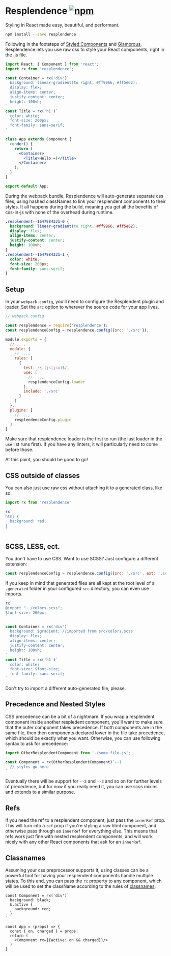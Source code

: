 # Resplendence [![npm](https://img.shields.io/npm/v/resplendence.svg)](https://www.npmjs.com/package/resplendence)

Styling in React made easy, beautiful, and performant.

```bash
npm install --save resplendence
```

Following in the footsteps of [Styled Components](https://github.com/styled-components/styled-components) and [Glamorous](https://github.com/paypal/glamorous), Resplendence lets you use raw css to style your React components, right in the .js file.

```jsx
import React, { Component } from 'react';
import rx from 'resplendence';

const Container = rx('div')`
  background: linear-gradient(to right, #ff9966, #ff5e62);
  display: flex;
  align-items: center;
  justify-content: center;
  height: 100vh;
`
const Title = rx('h1')`
  color: white;
  font-size: 200px;
  font-family: sans-serif;
`

class App extends Component {
  render() {
    return (
      <Container>
        <Title>Hello =)</Title>
      </Container>
    );
  }
}

export default App;
```

During the webpack bundle, Resplendence will auto-generate separate css files, using hashed classNames to link your resplendent components to their styles. It all happens during the build, meaning you get all the benefits of css-in-js with none of the overhead during runtime.

```css
.resplendent--1647984331-0 {
  background: linear-gradient(to right, #ff9966, #ff5e62);
  display: flex;
  align-items: center;
  justify-content: center;
  height: 100vh;
}
.resplendent--1647984331-1 {
  color: white;
  font-size: 200px;
  font-family: sans-serif;
}
```

## Setup

In your `webpack.config`, you'll need to configure the Resplendent plugin and loader. Set the `src` option to wherever the source code for your app lives.

```js
// webpack.config

const resplendence = require('resplendence');
const resplendenceConfig = resplendence.config({src: './src'});

module.exports = {
  // ...,
  module: {
    // ...,
    rules: [
      {
        test: /\.(js|jsx)$/,
        use: [
          // ...,
          resplendenceConfig.loader
        ],
        include: './src'
      }
    ]
  },
  plugins: [
    // ...,
    resplendenceConfig.plugin
  ]
}
```

Make sure that resplendence loader is the first to run (the last loader in the `use` list runs first). If you have any linters, it will particularly need to come before those.

At this point, you should be good to go! 

## CSS outside of classes
You can also just use raw css without attaching it to a generated class, like so:

```jsx
import rx from 'resplendence'

rx`
html {
  background: red;
}
`
```

## SCSS, LESS, ect.
You don't have to use CSS. Want to use SCSS? Just configure a different extension:

```js
const resplendenceConfig = resplendence.config({src: './src', ext: '.scss'});
```

If you keep in mind that generated files are all kept at the root level of a `.generated` folder in your configured `src` directory, you can even use imports.

```jsx
rx`
@import "../colors.scss";
$font-size: 200px;
`

const Container = rx('div')`
  background: $gradient; //imported from src/colors.scss
  display: flex;
  align-items: center;
  justify-content: center;
  height: 100vh;
`
const Title = rx('h1')`
  color: white;
  font-size: $font-size;
  font-family: sans-serif;
`
```

Don't try to import a different auto-generated file, please.

## Precedence and Nested Styles
CSS precedence can be a bit of a nightmare. If you wrap a resplendent component inside another respledent component, you'll want to make sure that the outer component takes precedence. If both components are in the same file, then then components declared lower in the file take precedence, which should be exactly what you want. Otherwise, you can use following syntax to ask for precedence:

```jsx
import OtherResplendentComponent from './some-file.js';

const Component = rx(OtherResplendentComponent)`--1
  // styles go here
`
```

Eventually there will be support for `--2` and `--3` and so on for further levels of precedence, but for now if you really need it, you can use scss mixins and extends to a similar purpose.

## Refs
If you need the ref to a resplendent component, just pass the `innerRef` prop. This will turn into a `ref` prop if you're styling a raw html component, and otherwise pass through as `innerRef` for everything else. This means that refs work just fine with nested resplendent components, and will work nicely with any other React components that ask for an `innerRef`.

## Classnames
Assuming your css preprocessor supports it, using classes can be a powerful tool for having your resplendent components handle multiple states. To this end, you can pass the `rx` property to any component, which will be used to set the className according to the rules of [classnames](https://github.com/JedWatson/classnames).

```
const Component = rx('div')`
  background: black;
  &.active {
    background: red;
  }
`

const App = (props) => {
  const { on, charged } = props;
  return (
    <Component rx={{active: on && charged}}/>
  )
}
```


